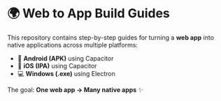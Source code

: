 # 🌍 Web to App Build Guides

This repository contains step-by-step guides for turning a **web app** into native applications across multiple platforms:  

- 📱 **Android (APK)** using Capacitor  
- 🍎 **iOS (IPA)** using Capacitor  
- 💻 **Windows (.exe)** using Electron  

The goal: **One web app → Many native apps** ✨  
